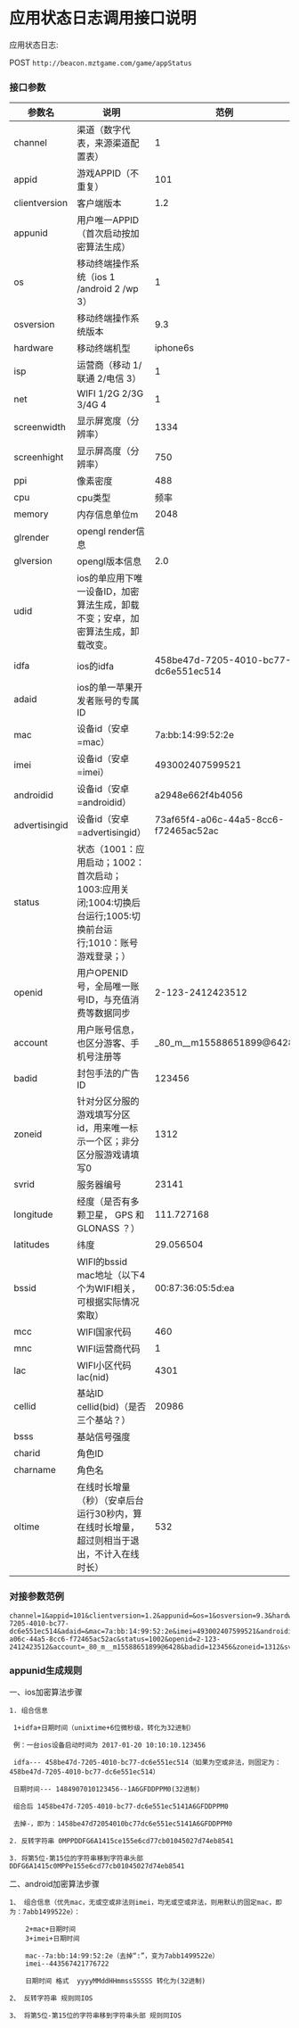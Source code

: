 应用状态日志调用接口说明
=========================

应用状态日志:

POST `http://beacon.mztgame.com/game/appStatus`
 
### 接口参数
 
| 参数名 | 说明 | 范例 |
|------|------|------|
| channel | 渠道（数字代表，来源渠道配置表） | 1 |
| appid | 游戏APPID（不重复） | 101 |
| clientversion | 客户端版本 | 1.2 |
| appunid | 用户唯一APPID（首次启动按加密算法生成） |  |
| os | 移动终端操作系统（ios 1 /android 2 /wp 3） | 1 |
| osversion | 移动终端操作系统版本 | 9.3 |
| hardware | 移动终端机型 | iphone6s |
| isp | 运营商（移动 1/联通 2/电信 3） | 1 |
| net | WIFI 1/2G 2/3G 3/4G 4 | 1 |
| screenwidth | 显示屏宽度（分辨率） | 1334 |
| screenhight | 显示屏高度（分辨率） | 750 |
| ppi | 像素密度 | 488 |
| cpu | cpu类型|频率|核数 | A9|1.8|2 |
| memory | 内存信息单位m | 2048 |
| glrender | opengl render信息 |  |
| glversion | opengl版本信息 | 2.0 |
| udid | ios的单应用下唯一设备ID，加密算法生成，卸载不变；安卓，加密算法生成，卸载改变。 |  |
| idfa | ios的idfa | 458be47d-7205-4010-bc77-dc6e551ec514 |
| adaid | ios的单一苹果开发者账号的专属ID |  |
| mac | 设备id（安卓=mac） | 7a:bb:14:99:52:2e |
| imei | 设备id（安卓=imei） | 493002407599521 |
| androidid | 设备id（安卓=androidid） | a2948e662f4b4056 |
| advertisingid | 设备id（安卓=advertisingid） | 73af65f4-a06c-44a5-8cc6-f72465ac52ac |
| status | 状态（1001：应用启动；1002：首次启动；1003:应用关闭;1004:切换后台运行;1005:切换前台运行;1010：账号游戏登录；） |
| openid | 用户OPENID号，全局唯一账号ID，与充值消费等数据同步 | 2-123-2412423512 |
| account | 用户账号信息，也区分游客、手机号注册等 | _80_m__m15588651899@6428 |
| badid | 封包手法的广告ID | 123456 |
| zoneid | 针对分区分服的游戏填写分区id，用来唯一标示一个区；非分区分服游戏请填写0 | 1312 |
| svrid | 服务器编号 | 23141 |
| longitude | 经度（是否有多颗卫星， GPS 和 GLONASS ？） | 111.727168 |
| latitudes | 纬度 | 29.056504 |
| bssid | WIFI的bssid mac地址（以下4个为WIFI相关，可根据实际情况索取） | 00:87:36:05:5d:ea |
| mcc | WIFI国家代码 | 460 |
| mnc | WIFI运营商代码 | 1 |
| lac | WIFI小区代码lac(nid) | 4301 |
| cellid | 基站ID cellid(bid)（是否三个基站？） | 20986 |
| bsss | 基站信号强度 |  |
| charid | 角色ID |  |
| charname | 角色名 |  |
| oltime | 在线时长增量（秒）（安卓后台运行30秒内，算在线时长增量，超过则相当于退出，不计入在线时长） | 532 |

### 对接参数范例

```
channel=1&appid=101&clientversion=1.2&appunid=&os=1&osversion=9.3&hardware=iphone6s&isp=1&net=1&screenwidth=1334&screenhight=750&ppi=488&cpu=A9|1.8|2&memory=2048&glrender=&glversion=2.0&udid=&idfa=458be47d-7205-4010-bc77-dc6e551ec514&adaid=&mac=7a:bb:14:99:52:2e&imei=493002407599521&androidid=a2948e662f4b4056&advertisingid=73af65f4-a06c-44a5-8cc6-f72465ac52ac&status=1002&openid=2-123-2412423512&account=_80_m__m15588651899@6428&badid=123456&zoneid=1312&svrid=23141&longitude=111.727168&latitudes=29.056504&bssid=00:87:36:05:5d:ea&mcc=460&mnc=1&lac=4301&cellid=20986&bsss=&charid=&charname=&oltime=532
```

### appunid生成规则

一、ios加密算法步骤
 ```
1. 组合信息

  1+idfa+日期时间（unixtime+6位微秒级，转化为32进制）

  例：一台ios设备启动时间为 2017-01-20 10:10:10.123456

  idfa--- 458be47d-7205-4010-bc77-dc6e551ec514（如果为空或非法，则固定为：458be47d-7205-4010-bc77-dc6e551ec514）

  日期时间--- 1484907010123456--1A6GFDDPPM0(32进制)

  组合后 1458be47d-7205-4010-bc77-dc6e551ec5141A6GFDDPPM0

  去掉-，即为：1458be47d72054010bc77dc6e551ec5141A6GFDDPPM0

2. 反转字符串 0MPPDDFG6A1415ce155e6cd77cb01045027d74eb8541
 
3. 将第5位-第15位的字符串移到字符串头部 DDFG6A1415c0MPPe155e6cd77cb01045027d74eb8541
 ```
 
二、android加密算法步骤

```
1、 组合信息（优先mac，无或空或非法则imei，均无或空或非法，则用默认的固定mac，即为：7abb1499522e）：

    2+mac+日期时间
    3+imei+日期时间
 
    mac--7a:bb:14:99:52:2e（去掉“:”，变为7abb1499522e）
    imei--443567421776722
 
    日期时间 格式  yyyyMMddHHmmssSSSSS 转化为(32进制)

2、 反转字符串 规则同IOS

3、 将第5位-第15位的字符串移到字符串头部 规则同IOS

```
